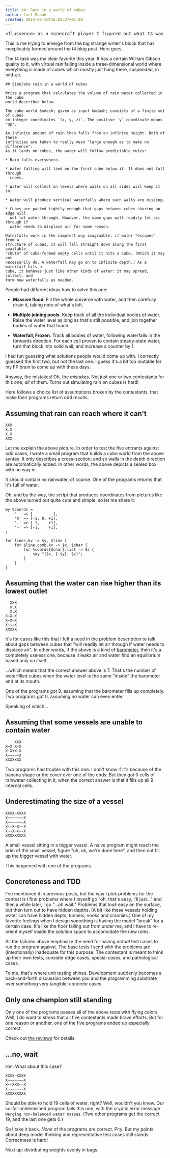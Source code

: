 ```yaml
---
title: t4: Rain in a world of cubes
author: Carl Mäsak
created: 2014-05-30T16:01:27+01:00
---
```

<pre class="quote">&lt;flussence&gt; as a minecraft player I figured out what t4 was asking pretty much instantly :)</pre>

This is me trying to emerge from the big strange writer's block that has
inexplicably formed around the t4 blog post. Here goes.

The t4 task was my clear favorite this year. It has a certain William Gibson
quality to it, with virtual rain falling inside a three-dimensional world where
everything is made of cubes which mostly just hang there, suspended, in
mid-air.

    ## Simulate rain in a world of cubes

    Write a program that calculates the volume of rain water collected in the cube
    world described below.

    The cube world &mdash; given as input &mdash; consists of a finite set of cubes
    on integer coordinates `(x, y, z)`. The positive `y` coordinate means "up".

    An infinite amount of rain then falls from an infinite height. Both of these
    infinities are taken to really mean "large enough as to make no difference".
    As it lands on cubes, the water will follow predictable rules:

    * Rain falls everywhere.

    * Water falling will land on the first cube below it. It does not fall through
      cubes.

    * Water will collect on levels where walls on all sides will keep it in.

    * Water will produce vertical waterfalls where such walls are missing.

    * Cubes are packed tightly enough that gaps between cubes sharing an edge will
      not let water through. However, the same gaps will readily let air through if
      water needs to displace air for some reason.

    Waterfalls work in the simplest way imaginable: if water "escapes" from a      
    structure of cubes, it will fall straight down along the first available
    "chute" of cube-formed empty cells until it hits a cube. (Which it may not
    necessarily do. A waterfall may go on to infinite depth.) As a waterfall hits a
    cube, it behaves just like other kinds of water: it may spread, collect, and
    form new waterfalls as needed.

People had different ideas how to solve this one:

* **Massive flood**. Fill the whole universe with water, and then carefully
  drain it, taking note of what's left.

* **Multiple joining pools**. Keep track of all the individual bodies of water.
  Raise the water level as long as that's still possible, and join together
  bodies of water that touch.

* **Waterfall, Frozen**. Track all bodies of water, following waterfalls in the
  forwards direction. For each cell proven to contain steady-state water, turn
  that block into solid wall, and increase a counter by 1.

I had fun guessing what solutions people would come up with. I correctly
guessed the first two, but not the last one. I guess it's a bit too mutable for
my FP brain to come up with these days.

Anyway, the mistakes! Oh, the *mistakes*. Not just one or two contestants for
this one; *all* of them. Turns out simulating rain on cubes is hard!

Here follows a choice list of assumptions broken by the contestants, that make
their programs return odd results.

## Assuming that rain can reach where it can't

    XXX
    X.X
    X.X
    XXX

Let me explain the above picture. In order to test the five entrants against
odd cases, I wrote a small program that builds a cube world from the above
syntax. It only describes a cross-section; and so walls in the depth direction
are automatically added. In other words, the above depicts a sealed box with no
way in.

It should contain no rainwater, of course. One of the programs returns that
it's full of water.

Oh, and by the way, the script that produces coordinates from pictures like the
above turned out quite cute and simple, so let me share it:

    my %coords =
        ' ' => [         ],
        'X' => [-1, 0, +1],
        '.' => [-1,    +1],
        '~' => [-1,    +1],
    ;
    
    for lines.kv -> $y, $line {
        for $line.comb.kv -> $x, $char {
            for %coords{$char}.list -> $z {
                say "($x, {-$y}, $z)";
            }
        }
    }

## Assuming that the water can rise higher than its lowest outlet

      XXX
      X.X
      X.X
    X~X~X
    X~X~X
    X~~~X
    XXXXX

It's for cases like this that I felt a need in the problem description to talk
about gaps between cubes that "will readily let air through if water needs to
displace air". In other words, if the above is a kind of
[barometer](https://en.wikipedia.org/wiki/File:Barometer_Goethe_01.jpg), then
it's a completely useless one, because it leaks air and water find an
equilibrium based only on itself.

...which means that the correct answer above is 7. That's the number of
waterfilled cubes when the water level is the same "inside" the barometer and
at its mouth.

One of the programs got 9, assuming that the barometer fills up completely. Two
programs got 0, assuming no water can even enter.

Speaking of which...

## Assuming that some vessels are unable to contain water

        XXX
    X~X X~X
    X~XXX~X
    X~~~~~X
    XXXXXXX

Two programs had trouble with this one. I don't know if it's because of the
banana shape or the cover over one of the ends. But they got 0 cells of
rainwater collecting in it, when the correct answer is that it fills up all 9
internal cells.

## Underestimating the size of a vessel

    XXXX~XXXX
    X~~~~~~~X
    X~~~~~~~X
    X~~X~X~~X
    X~~X~X~~X
    XXXXXXXXX

A small vessel sitting in a bigger vessel. A naive program might reach the brim
of the small vessel, figure "oh, ok, we're done here", and then not fill up the
bigger vessel with water.

This happened with one of the programs.

## Concreteness and TDD

I've mentioned it in previous posts, but the way I pick problems for the
contest is I find problems where I myself go "oh, that's easy, I'll just..."
and then a while later, I go "...oh wait." Problems that *look* easy on the
surface, but then turn out to have hidden depths. (A bit like these vessels
holding water can have hidden depts, tunnels, nooks and crannies.) One of my
favorite feelings when I design something is having the model "break" for a
certain case. It's like the floor falling out from under me, and I have to
re-orient myself inside the solution space to accomodate the new rules.

All the failures above emphasize the need for having *actual* test cases to run
the program against. The base tests I send with the problems are
(intentionally) inadequate for this purpose. The contestant is meant to think
up their own tests, consider edge cases, special cases, and pathological cases.

To me, that's where unit testing shines. Development suddenly becomes a
back-and-forth discussion between you and the programming substrate over
something very tangible: concrete cases.

## Only one champion still standing

Only one of the programs passes all of the above tests with flying colors.
Well, I do want to stress that all five contestants made brave efforts. But for
one reason or another, one of the five programs ended up especially correct.

Check out [the
reviews](https://github.com/masak/p6cc2012/tree/master/t4/reviews) for details.

## ...no, wait

Hm. What about this case?

    XXXX~XXXX
    X~~~~~~~X
    X~~XXX~~X
    X~~~~~~~X
    XXXXXXXXX

Should be able to hold 19 cells of water, right? Well, wouldn't you know. Our
so-far unblemished program fails this one, with the cryptic error message
`Merging non-balanced water masses`. (Two other programs get the correct 19,
and the last one gets 0.)

So I take it back. *None* of the programs are correct. Pity. But my points
about deep model thinking and representative test cases still stands.
Correctness is hard!

Next up: distributing weights evenly in bags.
